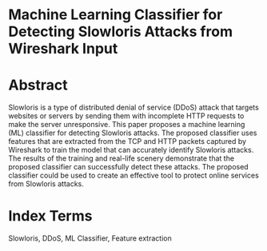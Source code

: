 # Machine Learning Classifier for Detecting Slowloris Attacks from Wireshark Input

# Abstract
Slowloris is a type of distributed denial of
service (DDoS) attack that targets websites or servers by
sending them with incomplete HTTP requests to make
the server unresponsive. This paper proposes a machine
learning (ML) classifier for detecting Slowloris attacks.
The proposed classifier uses features that are extracted
from the TCP and HTTP packets captured by Wireshark
to train the model that can accurately identify Slowloris
attacks. The results of the training and real-life scenery
demonstrate that the proposed classifier can successfully
detect these attacks. The proposed classifier could be used
to create an effective tool to protect online services from
Slowloris attacks.
# Index Terms 
Slowloris, DDoS, ML Classifier, Feature
extraction
